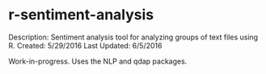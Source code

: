 # r-sentiment-analysis
Description: Sentiment analysis tool for analyzing groups of text files using R.
Created: 5/29/2016
Last Updated: 6/5/2016

Work-in-progress. Uses the NLP and qdap packages.
